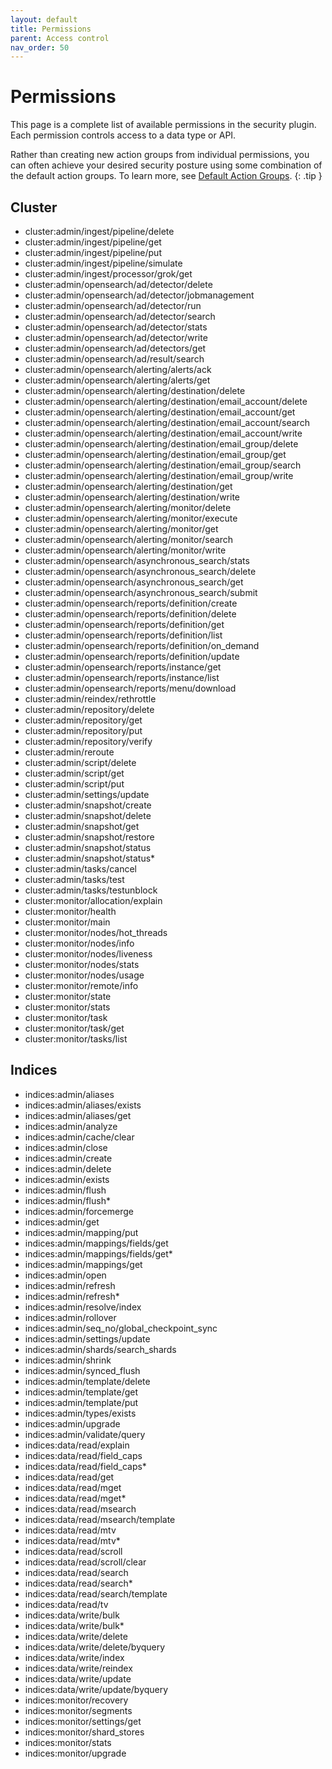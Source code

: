 ```yaml
---
layout: default
title: Permissions
parent: Access control
nav_order: 50
---
```


# Permissions

This page is a complete list of available permissions in the security plugin. Each permission controls access to a data type or API.

Rather than creating new action groups from individual permissions, you can often achieve your desired security posture using some combination of the default action groups. To learn more, see [Default Action Groups]({{site.url}}{{site.baseurl}}/security-plugin/access-control/default-action-groups/).
{: .tip }


## Cluster

- cluster:admin/ingest/pipeline/delete
- cluster:admin/ingest/pipeline/get
- cluster:admin/ingest/pipeline/put
- cluster:admin/ingest/pipeline/simulate
- cluster:admin/ingest/processor/grok/get
- cluster:admin/opensearch/ad/detector/delete
- cluster:admin/opensearch/ad/detector/jobmanagement
- cluster:admin/opensearch/ad/detector/run
- cluster:admin/opensearch/ad/detector/search
- cluster:admin/opensearch/ad/detector/stats
- cluster:admin/opensearch/ad/detector/write
- cluster:admin/opensearch/ad/detectors/get
- cluster:admin/opensearch/ad/result/search
- cluster:admin/opensearch/alerting/alerts/ack
- cluster:admin/opensearch/alerting/alerts/get
- cluster:admin/opensearch/alerting/destination/delete
- cluster:admin/opensearch/alerting/destination/email_account/delete
- cluster:admin/opensearch/alerting/destination/email_account/get
- cluster:admin/opensearch/alerting/destination/email_account/search
- cluster:admin/opensearch/alerting/destination/email_account/write
- cluster:admin/opensearch/alerting/destination/email_group/delete
- cluster:admin/opensearch/alerting/destination/email_group/get
- cluster:admin/opensearch/alerting/destination/email_group/search
- cluster:admin/opensearch/alerting/destination/email_group/write
- cluster:admin/opensearch/alerting/destination/get
- cluster:admin/opensearch/alerting/destination/write
- cluster:admin/opensearch/alerting/monitor/delete
- cluster:admin/opensearch/alerting/monitor/execute
- cluster:admin/opensearch/alerting/monitor/get
- cluster:admin/opensearch/alerting/monitor/search
- cluster:admin/opensearch/alerting/monitor/write
- cluster:admin/opensearch/asynchronous_search/stats
- cluster:admin/opensearch/asynchronous_search/delete
- cluster:admin/opensearch/asynchronous_search/get
- cluster:admin/opensearch/asynchronous_search/submit
- cluster:admin/opensearch/reports/definition/create
- cluster:admin/opensearch/reports/definition/delete
- cluster:admin/opensearch/reports/definition/get
- cluster:admin/opensearch/reports/definition/list
- cluster:admin/opensearch/reports/definition/on_demand
- cluster:admin/opensearch/reports/definition/update
- cluster:admin/opensearch/reports/instance/get
- cluster:admin/opensearch/reports/instance/list
- cluster:admin/opensearch/reports/menu/download
- cluster:admin/reindex/rethrottle
- cluster:admin/repository/delete
- cluster:admin/repository/get
- cluster:admin/repository/put
- cluster:admin/repository/verify
- cluster:admin/reroute
- cluster:admin/script/delete
- cluster:admin/script/get
- cluster:admin/script/put
- cluster:admin/settings/update
- cluster:admin/snapshot/create
- cluster:admin/snapshot/delete
- cluster:admin/snapshot/get
- cluster:admin/snapshot/restore
- cluster:admin/snapshot/status
- cluster:admin/snapshot/status*
- cluster:admin/tasks/cancel
- cluster:admin/tasks/test
- cluster:admin/tasks/testunblock
- cluster:monitor/allocation/explain
- cluster:monitor/health
- cluster:monitor/main
- cluster:monitor/nodes/hot_threads
- cluster:monitor/nodes/info
- cluster:monitor/nodes/liveness
- cluster:monitor/nodes/stats
- cluster:monitor/nodes/usage
- cluster:monitor/remote/info
- cluster:monitor/state
- cluster:monitor/stats
- cluster:monitor/task
- cluster:monitor/task/get
- cluster:monitor/tasks/list


## Indices

- indices:admin/aliases
- indices:admin/aliases/exists
- indices:admin/aliases/get
- indices:admin/analyze
- indices:admin/cache/clear
- indices:admin/close
- indices:admin/create
- indices:admin/delete
- indices:admin/exists
- indices:admin/flush
- indices:admin/flush*
- indices:admin/forcemerge
- indices:admin/get
- indices:admin/mapping/put
- indices:admin/mappings/fields/get
- indices:admin/mappings/fields/get*
- indices:admin/mappings/get
- indices:admin/open
- indices:admin/refresh
- indices:admin/refresh*
- indices:admin/resolve/index
- indices:admin/rollover
- indices:admin/seq_no/global_checkpoint_sync
- indices:admin/settings/update
- indices:admin/shards/search_shards
- indices:admin/shrink
- indices:admin/synced_flush
- indices:admin/template/delete
- indices:admin/template/get
- indices:admin/template/put
- indices:admin/types/exists
- indices:admin/upgrade
- indices:admin/validate/query
- indices:data/read/explain
- indices:data/read/field_caps
- indices:data/read/field_caps*
- indices:data/read/get
- indices:data/read/mget
- indices:data/read/mget*
- indices:data/read/msearch
- indices:data/read/msearch/template
- indices:data/read/mtv
- indices:data/read/mtv*
- indices:data/read/scroll
- indices:data/read/scroll/clear
- indices:data/read/search
- indices:data/read/search*
- indices:data/read/search/template
- indices:data/read/tv
- indices:data/write/bulk
- indices:data/write/bulk*
- indices:data/write/delete
- indices:data/write/delete/byquery
- indices:data/write/index
- indices:data/write/reindex
- indices:data/write/update
- indices:data/write/update/byquery
- indices:monitor/recovery
- indices:monitor/segments
- indices:monitor/settings/get
- indices:monitor/shard_stores
- indices:monitor/stats
- indices:monitor/upgrade
